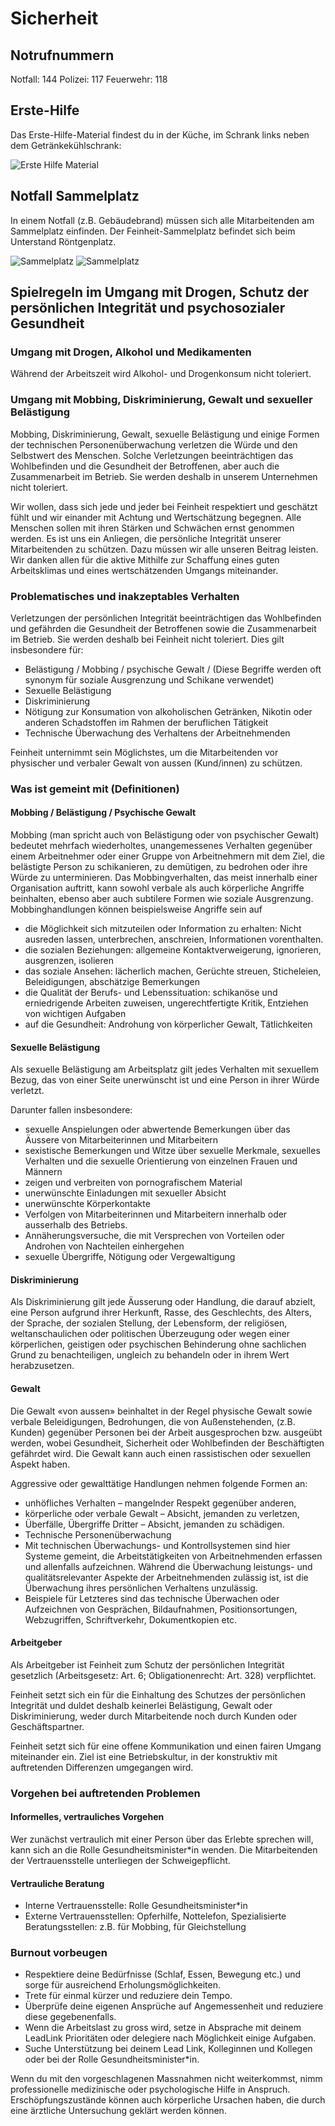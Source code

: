 # Sicherheit

## Notrufnummern

Notfall: 144
Polizei: 117
Feuerwehr: 118

## Erste-Hilfe

Das Erste-Hilfe-Material findest du in der Küche, im Schrank links neben dem Getränkekühlschrank:

![Erste Hilfe Material](images/erste-hilfe-material.jpg)


## Notfall Sammelplatz

In einem Notfall (z.B. Gebäudebrand) müssen sich alle Mitarbeitenden am Sammelplatz einfinden. Der Feinheit-Sammelplatz befindet sich beim Unterstand Röntgenplatz.

![Sammelplatz](images/sammelplatz-1.jpg)
![Sammelplatz](images/sammelplatz-2.jpg)


## Spielregeln im Umgang mit Drogen, Schutz der persönlichen Integrität und psychosozialer Gesundheit

### Umgang mit Drogen, Alkohol und Medikamenten

Während der Arbeitszeit wird Alkohol- und Drogenkonsum nicht toleriert.

### Umgang mit Mobbing, Diskriminierung, Gewalt und sexueller Belästigung

Mobbing, Diskriminierung, Gewalt, sexuelle Belästigung und einige Formen der technischen Personenüberwachung verletzen die Würde und den Selbstwert des Menschen. Solche Verletzungen beeinträchtigen das Wohlbefinden und die Gesundheit der Betroffenen, aber auch die Zusammenarbeit im Betrieb. Sie werden deshalb in unserem Unternehmen nicht toleriert.

Wir wollen, dass sich jede und jeder bei Feinheit respektiert und geschätzt fühlt und wir einander mit Achtung und Wertschätzung begegnen. Alle Menschen sollen mit ihren Stärken und Schwächen ernst genommen werden. Es ist uns ein Anliegen, die persönliche Integrität unserer Mitarbeitenden zu schützen. Dazu müssen wir alle unseren Beitrag leisten. Wir danken allen für die aktive Mithilfe zur Schaffung eines guten Arbeitsklimas und eines wertschätzenden Umgangs miteinander.

### Problematisches und inakzeptables Verhalten

Verletzungen der persönlichen Integrität beeinträchtigen das Wohlbefinden und gefährden die Gesundheit der Betroffenen sowie die Zusammenarbeit im Betrieb. Sie werden deshalb bei Feinheit nicht toleriert. Dies gilt insbesondere für:

* Belästigung / Mobbing / psychische Gewalt / (Diese Begriffe werden oft synonym für soziale Ausgrenzung und Schikane verwendet)
* Sexuelle Belästigung
* Diskriminierung
* Nötigung zur Konsumation von alkoholischen Getränken, Nikotin oder anderen Schadstoffen im Rahmen der beruflichen Tätigkeit
* Technische Überwachung des Verhaltens der Arbeitnehmenden

Feinheit unternimmt sein Möglichstes, um die Mitarbeitenden vor physischer und verbaler Gewalt von aussen (Kund/innen) zu schützen.

### Was ist gemeint mit (Definitionen)

#### Mobbing / Belästigung / Psychische Gewalt

Mobbing (man spricht auch von Belästigung oder von psychischer Gewalt) bedeutet mehrfach wiederholtes, unangemessenes Verhalten gegenüber einem Arbeitnehmer oder einer Gruppe von Arbeitnehmern mit dem Ziel, die belästigte Person zu schikanieren, zu demütigen, zu bedrohen oder ihre Würde zu unterminieren. Das Mobbingverhalten, das meist innerhalb einer Organisation auftritt, kann sowohl verbale als auch körperliche Angriffe beinhalten, ebenso aber auch subtilere Formen wie soziale Ausgrenzung. Mobbinghandlungen können beispielsweise Angriffe sein auf

* die Möglichkeit sich mitzuteilen oder Information zu erhalten: Nicht ausreden lassen, unterbrechen, anschreien, Informationen vorenthalten.
* die sozialen Beziehungen: allgemeine Kontaktverweigerung, ignorieren, ausgrenzen, isolieren
* das soziale Ansehen: lächerlich machen, Gerüchte streuen, Sticheleien, Beleidigungen, abschätzige Bemerkungen
* die Qualität der Berufs- und Lebenssituation: schikanöse und erniedrigende Arbeiten zuweisen, ungerechtfertigte Kritik, Entziehen von wichtigen Aufgaben
* auf die Gesundheit: Androhung von körperlicher Gewalt, Tätlichkeiten

#### Sexuelle Belästigung
Als sexuelle Belästigung am Arbeitsplatz gilt jedes Verhalten mit sexuellem Bezug, das von einer Seite unerwünscht ist und eine Person in ihrer Würde verletzt.

Darunter fallen insbesondere:

* sexuelle Anspielungen oder abwertende Bemerkungen über das Äussere von Mitarbeiterinnen und Mitarbeitern
* sexistische Bemerkungen und Witze über sexuelle Merkmale, sexuelles Verhalten und die sexuelle Orientierung von einzelnen Frauen und Männern
* zeigen und verbreiten von pornografischem Material
* unerwünschte Einladungen mit sexueller Absicht
* unerwünschte Körperkontakte
* Verfolgen von Mitarbeiterinnen und Mitarbeitern innerhalb oder ausserhalb des Betriebs.
* Annäherungsversuche, die mit Versprechen von Vorteilen oder Androhen von Nachteilen einhergehen
* sexuelle Übergriffe, Nötigung oder Vergewaltigung

#### Diskriminierung

Als Diskriminierung gilt jede Äusserung oder Handlung, die darauf abzielt, eine Person aufgrund ihrer Herkunft, Rasse, des Geschlechts, des Alters, der Sprache, der sozialen Stellung, der Lebensform, der religiösen, weltanschaulichen oder politischen Überzeugung oder wegen einer körperlichen, geistigen oder psychischen Behinderung ohne sachlichen Grund zu benachteiligen, ungleich zu behandeln oder in ihrem Wert herabzusetzen.

#### Gewalt

Die Gewalt «von aussen» beinhaltet in der Regel physische Gewalt sowie verbale Beleidigungen, Bedrohungen, die von Außenstehenden, (z.B. Kunden) gegenüber Personen bei der Arbeit ausgesprochen bzw. ausgeübt werden, wobei Gesundheit, Sicherheit oder Wohlbefinden der Beschäftigten gefährdet wird. Die Gewalt kann auch einen rassistischen oder sexuellen Aspekt haben.

Aggressive oder gewalttätige Handlungen nehmen folgende Formen an:

* unhöfliches Verhalten – mangelnder Respekt gegenüber anderen,
* körperliche oder verbale Gewalt – Absicht, jemanden zu verletzen,
* Überfälle, Übergriffe Dritter – Absicht, jemanden zu schädigen.
* Technische Personenüberwachung
* Mit technischen Überwachungs- und Kontrollsystemen sind hier Systeme gemeint, die Arbeitstätigkeiten von Arbeitnehmenden erfassen und allenfalls aufzeichnen. Während die Überwachung leistungs- und qualitätsrelevanter Aspekte der Arbeitnehmenden zulässig ist, ist die Überwachung ihres persönlichen Verhaltens unzulässig.
* Beispiele für Letzteres sind das technische Überwachen oder Aufzeichnen von Gesprächen, Bildaufnahmen, Positionsortungen, Webzugriffen, Schriftverkehr, Dokumentkopien etc.

#### Arbeitgeber

Als Arbeitgeber ist Feinheit zum Schutz der persönlichen Integrität gesetzlich (Arbeitsgesetz: Art. 6; Obligationenrecht: Art. 328) verpflichtet.

Feinheit setzt sich ein für die Einhaltung des Schutzes der persönlichen Integrität und duldet deshalb keinerlei Belästigung, Gewalt oder Diskriminierung, weder durch Mitarbeitende noch durch Kunden oder Geschäftspartner.

Feinheit setzt sich für eine offene Kommunikation und einen fairen Umgang miteinander ein. Ziel ist eine Betriebskultur, in der konstruktiv mit auftretenden Differenzen umgegangen wird.







### Vorgehen bei auftretenden Problemen

#### Informelles, vertrauliches Vorgehen

Wer zunächst vertraulich mit einer Person über das Erlebte sprechen will, kann sich an die Rolle Gesundheitsminister*in wenden. Die Mitarbeitenden der Vertrauensstelle unterliegen der Schweigepflicht.

#### Vertrauliche Beratung

* Interne Vertrauensstelle: Rolle Gesundheitsminister*in
* Externe Vertrauensstellen: Opferhilfe, Nottelefon, Spezialisierte Beratungsstellen: z.B. für Mobbing, für Gleichstellung

### Burnout vorbeugen

* Respektiere deine Bedürfnisse (Schlaf, Essen, Bewegung etc.) und sorge für ausreichend Erholungsmöglichkeiten.
* Trete für einmal kürzer und reduziere dein Tempo.
* Überprüfe deine eigenen Ansprüche auf Angemessenheit und reduziere diese gegebenenfalls.
* Wenn die Arbeitslast zu gross wird, setze in Absprache mit deinem LeadLink Prioritäten oder delegiere nach Möglichkeit einige Aufgaben.
* Suche Unterstützung bei deinem Lead Link, Kolleginnen und Kollegen oder bei der Rolle Gesundheitsminister*in.

Wenn du mit den vorgeschlagenen Massnahmen nicht weiterkommst, nimm professionelle medizinische oder psychologische Hilfe in Anspruch. Erschöpfungszustände können auch körperliche Ursachen haben, die durch eine ärztliche Untersuchung geklärt werden können.
